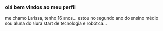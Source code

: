 ### olá bem vindos ao meu perfil 

me chamo Larissa, tenho 16 anos...
estou no segundo ano do ensino médio 
sou aluna do alura start de tecnologia e robótica...
